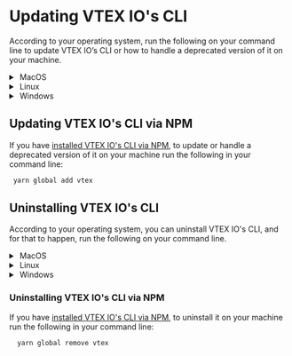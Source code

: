 # Updating VTEX IO's CLI

According to your operating system, run the following on your command line to update VTEX IO’s CLI or how to handle a deprecated version of it on your machine.

<details>
  <summary><span class="fa fa-apple">&nbsp;</span>MacOS</summary>
  <br>
  
- Brew
  - Update
  ```sh
   brew upgrade vtex
  ```
  
  - Deprecated
  ```sh
   brew unlink vtex
   brew install vtex/vtex
  ```

<br>
</details>

<details>
  <summary><span class="fa fa-linux">&nbsp;</span>Linux</summary>
<br>

  - Standalone
  
    - Update
     ```sh
      vtex autoupdate
      ```
  
    - Deprecated
     ```sh
     vtex autoupdate
     ```
   > The standalone update is a tarball with a binary that contains its own node.js binary.
<br>
</details>

<details>
  <summary><span class="fa fa-windows">&nbsp;</span>Windows</summary>
<br>

- Standalone.exe

  ```sh
  vtex autoupdate
  ```

- Chocolatey

  ```sh
  choco uninstall vtex
  choco install vtex
  ```


<br>
</details>

## Updating VTEX IO's CLI via NPM
 
 If you have [installed VTEX IO's CLI via NPM](https://developers.vtex.com/vtex-developer-docs/docs/vtex-io-documentation-vtex-io-cli-install), to update or handle a deprecated version of it on your machine run the following in your command line:
 
 ```sh
  yarn global add vtex
 ```
 
## Uninstalling VTEX IO's CLI

According to your operating system, you can uninstall VTEX IO's CLI, and for that to happen, run the following on your command line.

<details>
  <summary><span class="fa fa-apple">&nbsp;</span>MacOS</summary>
  <br>
  
- Brew
  ```sh
   brew uninstall vtex
  ```
  
<br>
</details>

<details>
  <summary><span class="fa fa-linux">&nbsp;</span>Linux</summary>
<br>

  - Standalone

     ```sh
      curl -L https://vtex.io/vtexcli/uninstall | sh
     ```
 
   > The standalone is a tarball with a binary that contains its own node.js binary.
<br>
</details>

<details>
  <summary><span class="fa fa-windows">&nbsp;</span>Windows</summary>
<br>

- Standalone.exe
  
  Follow the [Window's uninstall tutorial](https://support.microsoft.com/en-us/windows/uninstall-or-remove-apps-and-programs-in-windows-10-4b55f974-2cc6-2d2b-d092-5905080eaf98) to remove the VTEX IO's CLI from your programs list.

- Chocolatey

  ```sh
    choco uninstall vtex
  ```


<br>
</details>

### Uninstalling VTEX IO's CLI via NPM

If you have [installed VTEX IO's CLI via NPM](https://developers.vtex.com/vtex-developer-docs/docs/vtex-io-documentation-vtex-io-cli-install), to uninstall it on your machine run the following in your command line:

```sh
  yarn global remove vtex
```
